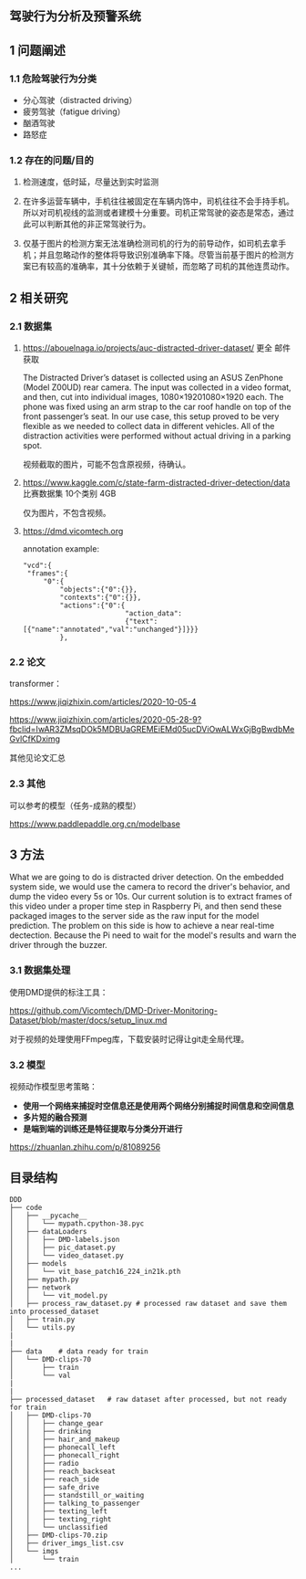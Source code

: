## 驾驶行为分析及预警系统

## 1 问题阐述

### 1.1 危险驾驶行为分类

+ 分心驾驶（distracted driving）
+ 疲劳驾驶（fatigue driving）
+ 酗酒驾驶
+ 路怒症

### 1.2 存在的问题/目的

1. 检测速度，低时延，尽量达到实时监测

2. 在许多运营车辆中，手机往往被固定在车辆内饰中，司机往往不会手持手机。所以对司机视线的监测或者建模十分重要。司机正常驾驶的姿态是常态，通过此可以判断其他的非正常驾驶行为。

3. 仅基于图片的检测方案无法准确检测司机的行为的前导动作，如司机去拿手机；并且忽略动作的整体将导致识别准确率下降。尽管当前基于图片的检测方案已有较高的准确率，其十分依赖于关键帧，而忽略了司机的其他连贯动作。

   


## 2 相关研究

### 2.1 数据集

1. https://abouelnaga.io/projects/auc-distracted-driver-dataset/ 更全 邮件获取

   The Distracted Driver’s dataset is collected using an ASUS ZenPhone (Model Z00UD) rear camera. The input was collected in a video format, and then, cut into individual images, 1080×19201080×1920 each. The phone was fixed using an arm strap to the car roof handle on top of the front passenger’s seat. In our use case, this setup proved to be very flexible as we needed to collect data in different vehicles. All of the distraction activities were performed without actual driving in a parking spot.

   视频截取的图片，可能不包含原视频，待确认。

2. https://www.kaggle.com/c/state-farm-distracted-driver-detection/data 比赛数据集 10个类别 4GB

   仅为图片，不包含视频。

3. https://dmd.vicomtech.org

   annotation example:

   ```
   "vcd":{
   	"frames":{
   		"0":{
   			"objects":{"0":{}},
   			"contexts":{"0":{}},
   			"actions":{"0":{
   							"action_data":
   							{"text":[{"name":"annotated","val":"unchanged"}]}}}
   			},
   ```

   

### 2.2 论文

transformer：

https://www.jiqizhixin.com/articles/2020-10-05-4

https://www.jiqizhixin.com/articles/2020-05-28-9?fbclid=IwAR3ZMsqDOk5MDBUaGREMEiEMd05ucDViOwALWxGjBgBwdbMeGvlCfKDximg

其他见论文汇总

### 2.3 其他

可以参考的模型（任务-成熟的模型）

https://www.paddlepaddle.org.cn/modelbase





## 3 方法

What we are going to do is distracted driver detection. On the embedded system side, we would use the camera to record the driver's behavior, and dump the video every 5s or 10s. Our current solution is to extract frames of this video under a proper time step in Raspberry Pi, and then send these packaged images to the server side as the raw input for the model prediction. The problem on this side is how to achieve a near real-time dectection. Because the Pi need to wait for the model's results and warn the driver through the buzzer.

### 3.1 数据集处理

使用DMD提供的标注工具：

https://github.com/Vicomtech/DMD-Driver-Monitoring-Dataset/blob/master/docs/setup_linux.md

对于视频的处理使用FFmpeg库，下载安装时记得让git走全局代理。



### 3.2 模型

视频动作模型思考策略：

+ **使用一个网络来捕捉时空信息还是使用两个网络分别捕捉时间信息和空间信息**
+ **多片短的融合预测**
+ **是端到端的训练还是特征提取与分类分开进行**

https://zhuanlan.zhihu.com/p/81089256



## 目录结构
```
DDD
├── code
│   ├── __pycache__
│   │   └── mypath.cpython-38.pyc
│   ├── dataLoaders
│   │   ├── DMD-labels.json
│   │   ├── pic_dataset.py
│   │   └── video_dataset.py
│   ├── models
│   │   └── vit_base_patch16_224_in21k.pth
│   ├── mypath.py
│   ├── network
│   │   └── vit_model.py
│   ├── process_raw_dataset.py # processed raw dataset and save them into processed_dataset
│   ├── train.py
│   └── utils.py
|
|
├── data	# data ready for train
│   └── DMD-clips-70
│       ├── train
│       └── val
|
|
├── processed_dataset	# raw dataset after processed, but not ready for train
│   ├── DMD-clips-70
│   │   ├── change_gear
│   │   ├── drinking
│   │   ├── hair_and_makeup
│   │   ├── phonecall_left
│   │   ├── phonecall_right
│   │   ├── radio
│   │   ├── reach_backseat
│   │   ├── reach_side
│   │   ├── safe_drive
│   │   ├── standstill_or_waiting
│   │   ├── talking_to_passenger
│   │   ├── texting_left
│   │   ├── texting_right
│   │   └── unclassified
│   ├── DMD-clips-70.zip
│   ├── driver_imgs_list.csv
│   └── imgs
│       └── train
...
```






